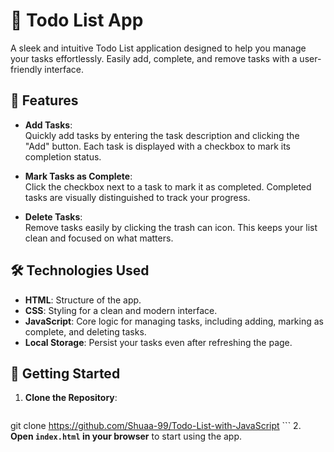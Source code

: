 # 📝 Todo List App

A sleek and intuitive Todo List application designed to help you manage your tasks effortlessly. Easily add, complete, and remove tasks with a user-friendly interface.

## 🌟 Features

- **Add Tasks**:  
  Quickly add tasks by entering the task description and clicking the "Add" button. Each task is displayed with a checkbox to mark its completion status.
  
- **Mark Tasks as Complete**:  
  Click the checkbox next to a task to mark it as completed. Completed tasks are visually distinguished to track your progress.
  
- **Delete Tasks**:  
  Remove tasks easily by clicking the trash can icon. This keeps your list clean and focused on what matters.

## 🛠️ Technologies Used

- **HTML**: Structure of the app.
- **CSS**: Styling for a clean and modern interface.
- **JavaScript**: Core logic for managing tasks, including adding, marking as complete, and deleting tasks.
- **Local Storage**: Persist your tasks even after refreshing the page.

## 🚀 Getting Started

1. **Clone the Repository**:
    ```bash
git clone https://github.com/Shuaa-99/Todo-List-with-JavaScript
    ```
2. **Open `index.html` in your browser** to start using the app.


